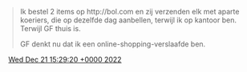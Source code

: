 > Ik bestel 2 items op http://bol\.com en zij verzenden elk met aparte koeriers, die op dezelfde dag aanbellen, terwijl ik op kantoor ben\. Terwijl GF thuis is\.  
>   
> GF denkt nu dat ik een online\-shopping\-verslaafde ben\.

<img src="../../media/tweet.ico" width="12" /> [Wed Dec 21 15:29:20 +0000 2022](https://twitter.com/DromerDenker/status/1605586223103442945)